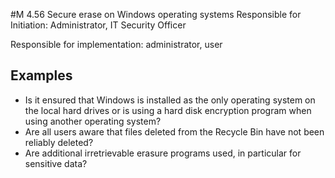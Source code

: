 #M 4.56 Secure erase on Windows operating systems
Responsible for Initiation: Administrator, IT Security Officer

Responsible for implementation: administrator, user



## Examples 
* Is it ensured that Windows is installed as the only operating system on the local hard drives or is using a hard disk encryption program when using another operating system?
* Are all users aware that files deleted from the Recycle Bin have not been reliably deleted?
* Are additional irretrievable erasure programs used, in particular for sensitive data?




